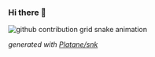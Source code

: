 ### Hi there 👋

<!--
**ethanzhouyc/ethanzhouyc** is a ✨ _special_ ✨ repository because its `README.md` (this file) appears on your GitHub profile.

Here are some ideas to get you started:

- 🔭 I’m currently working on ...
- 🌱 I’m currently learning ...
- 👯 I’m looking to collaborate on ...
- 🤔 I’m looking for help with ...
- 💬 Ask me about ...
- 📫 How to reach me: ...
- 😄 Pronouns: ...
- ⚡ Fun fact: ...
-->

<picture>
  <source media="(prefers-color-scheme: dark)" srcset="https://raw.githubusercontent.com/ethanzhouyc/ethanzhouyc/output/github-contribution-grid-snake-dark.svg">
  <source media="(prefers-color-scheme: light)" srcset="https://raw.githubusercontent.com/ethanzhouyc/ethanzhouyc/output/github-contribution-grid-snake.svg">
  <img alt="github contribution grid snake animation" src="https://raw.githubusercontent.com/ethanzhouyc/ethanzhouyc/output/github-contribution-grid-snake.svg">
</picture>

_generated with [Platane/snk](https://github.com/Platane/snk)_
